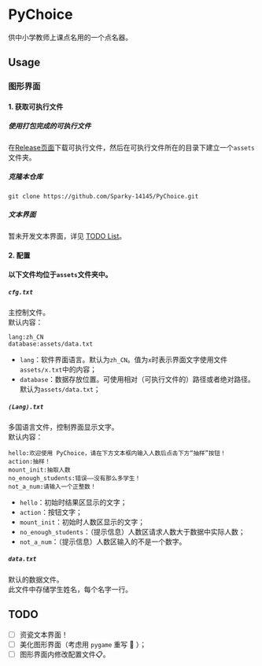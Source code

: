 # PyChoice
供中小学教师上课点名用的一个点名器。

## Usage
### 图形界面
#### 1. 获取可执行文件
##### 使用打包完成的可执行文件
在[Release页面](https://github.com/Sparky-14145/PyChoice/releases)下载可执行文件，然后在可执行文件所在的目录下建立一个`assets`文件夹。
##### 克隆本仓库
```shell
git clone https://github.com/Sparky-14145/PyChoice.git
```

##### 文本界面
暂未开发文本界面，详见 [TODO List](#TODO)。
#### 2. 配置
**以下文件均位于`assets`文件夹中。**  
##### `cfg.txt`
主控制文件。  
默认内容：
```
lang:zh_CN
database:assets/data.txt
```

- `lang`：软件界面语言。默认为`zh_CN`。值为`x`时表示界面文字使用文件`assets/x.txt`中的内容；
- `database`：数据存放位置。可使用相对（可执行文件的）路径或者绝对路径。默认为`assets/data.txt`；
##### `(Lang).txt`
多国语言文件，控制界面显示文字。  
默认内容：
```
hello:欢迎使用 PyChoice，请在下方文本框内输入人数后点击下方“抽样”按钮！
action:抽样！
mount_init:抽取人数
no_enough_students:错误——没有那么多学生！
not_a_num:请输入一个正整数！
```

- `hello`：初始时结果区显示的文字；
- `action`：按钮文字；
- `mount_init`：初始时人数区显示的文字；
- `no_enough_students`：（提示信息）人数区请求人数大于数据中实际人数；
- `not_a_num`：（提示信息）人数区输入的不是一个数字。
##### `data.txt`
默认的数据文件。  
此文件中存储学生姓名，每个名字一行。
## TODO
- [ ] 资瓷文本界面！
- [ ] 美化图形界面（考虑用 `pygame` 重写 :thinking: ）；
- [ ] 图形界面内修改配置文件:clipboard:。
